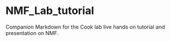 # NMF_Lab_tutorial

Companion Markdown for the Cook lab live hands on tutorial and presentation on NMF.
